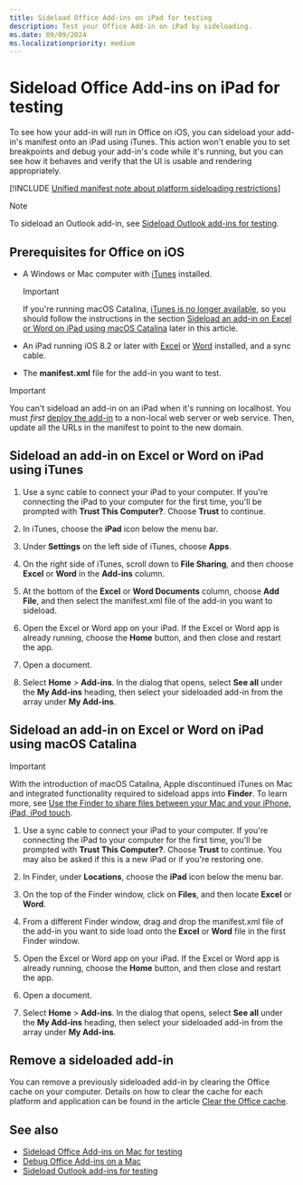 ```yaml
---
title: Sideload Office Add-ins on iPad for testing
description: Test your Office Add-in on iPad by sideloading.
ms.date: 09/09/2024
ms.localizationpriority: medium
---
```


# Sideload Office Add-ins on iPad for testing

To see how your add-in will run in Office on iOS, you can sideload your add-in's manifest onto an iPad using iTunes. This action won't enable you to set breakpoints and debug your add-in's code while it's running, but you can see how it behaves and verify that the UI is usable and rendering appropriately.

[!INCLUDE [Unified manifest note about platform sideloading restrictions](../includes/unified-manifest-sideload-restrictions-note.md)]

> [!NOTE]
> To sideload an Outlook add-in, see [Sideload Outlook add-ins for testing](../outlook/sideload-outlook-add-ins-for-testing.md).

## Prerequisites for Office on iOS

- A Windows or Mac computer with [iTunes](https://www.apple.com/itunes/download/) installed.
  > [!IMPORTANT]
  > If you're running macOS Catalina, [iTunes is no longer available](https://support.apple.com/119585), so you should follow the instructions in the section [Sideload an add-in on Excel or Word on iPad using macOS Catalina](#sideload-an-add-in-on-excel-or-word-on-ipad-using-macos-catalina) later in this article.

- An iPad running iOS 8.2 or later with [Excel](https://apps.apple.com/app/microsoft-excel/id586683407) or [Word](https://apps.apple.com/app/microsoft-word/id586447913) installed, and a sync cable.

- The **manifest.xml** file for the add-in you want to test.

> [!IMPORTANT]
> You can't sideload an add-in on an iPad when it's running on localhost. You must *first* [deploy the add-in](../publish/publish.md) to a non-local web server or web service. Then, update all the URLs in the manifest to point to the new domain. 

## Sideload an add-in on Excel or Word on iPad using iTunes

1. Use a sync cable to connect your iPad to your computer. If you're connecting the iPad to your computer for the first time, you'll be prompted with **Trust This Computer?**. Choose **Trust** to continue.

1. In iTunes, choose the **iPad** icon below the menu bar.

1. Under **Settings** on the left side of iTunes, choose **Apps**.

1. On the right side of iTunes, scroll down to **File Sharing**, and then choose **Excel** or **Word** in the **Add-ins** column.

1. At the bottom of the **Excel** or **Word Documents** column, choose **Add File**, and then select the manifest.xml file of the add-in you want to sideload.

1. Open the Excel or Word app on your iPad. If the Excel or Word app is already running, choose the **Home** button, and then close and restart the app.

1. Open a document.

1. Select **Home** > **Add-ins**. In the dialog that opens, select **See all** under the **My Add-ins** heading, then select your sideloaded add-in from the array under **My Add-ins**.

## Sideload an add-in on Excel or Word on iPad using macOS Catalina

> [!IMPORTANT]
> With the introduction of macOS Catalina, Apple discontinued iTunes on Mac and integrated functionality required to sideload apps into **Finder**. To learn more, see [Use the Finder to share files between your Mac and your iPhone, iPad, iPod touch](https://support.apple.com/119585).

1. Use a sync cable to connect your iPad to your computer. If you're connecting the iPad to your computer for the first time, you'll be prompted with **Trust This Computer?**. Choose **Trust** to continue. You may also be asked if this is a new iPad or if you're restoring one.

1. In Finder, under **Locations**, choose the **iPad** icon below the menu bar.

1. On the top of the Finder window, click on **Files**, and then locate **Excel** or **Word**.

1. From a different Finder window, drag and drop the manifest.xml file of the add-in you want to side load onto the **Excel** or **Word** file in the first Finder window.

1. Open the Excel or Word app on your iPad. If the Excel or Word app is already running, choose the **Home** button, and then close and restart the app.

1. Open a document.

1. Select **Home** > **Add-ins**. In the dialog that opens, select **See all** under the **My Add-ins** heading, then select your sideloaded add-in from the array under **My Add-ins**.

## Remove a sideloaded add-in

You can remove a previously sideloaded add-in by clearing the Office cache on your computer. Details on how to clear the cache for each platform and application can be found in the article [Clear the Office cache](clear-cache.md).

## See also

- [Sideload Office Add-ins on Mac for testing](sideload-an-office-add-in-on-mac.md)
- [Debug Office Add-ins on a Mac](debug-office-add-ins-on-ipad-and-mac.md)
- [Sideload Outlook add-ins for testing](../outlook/sideload-outlook-add-ins-for-testing.md)
